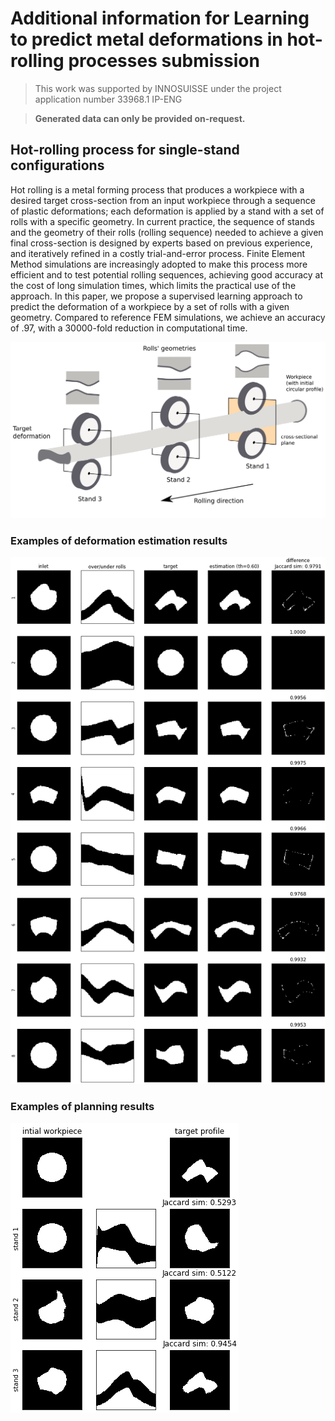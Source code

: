 # Additional information for Learning to predict metal deformations in hot-rolling processes submission

> This work was supported by INNOSUISSE under the project application number 33968.1 IP-ENG

> **Generated data can only be provided on-request.**

## Hot-rolling process for single-stand configurations


Hot rolling is a metal forming process that produces a workpiece with a desired target cross-section from an input workpiece through a sequence of plastic deformations; each deformation is applied by a stand with a set of rolls with a specific geometry. In current practice, the sequence of stands and the geometry of their rolls (rolling sequence) needed to achieve a given final cross-section is designed by experts based on previous experience, and iteratively refined in a costly trial-and-error process. Finite Element Method simulations are increasingly adopted to make this process more efficient and to test potential rolling sequences, achieving good accuracy at the cost of long simulation times, which limits the practical use of the approach.  In this paper, we propose a supervised learning approach to predict the deformation of a workpiece by a set of rolls with a given geometry. Compared to reference FEM simulations, we achieve an accuracy of $.97$, with a 30000-fold reduction in computational time. 

![Hot-rolling schematic](media/rollpassing_schematic.png)


### Examples of deformation estimation results

![Hot-rolling deformation estimation examples](media/2dsimestimationsamples_onlyO.png)

### Examples of planning results

![Hot-rolling planning example](media/exblindplanning.png)

